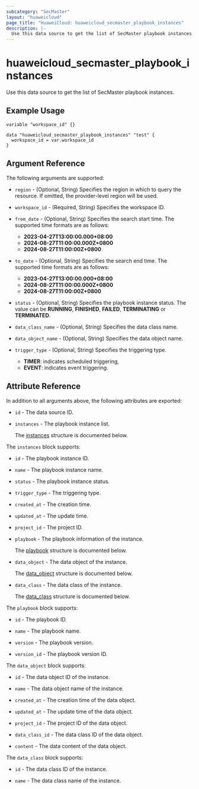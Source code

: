 ```yaml
---
subcategory: "SecMaster"
layout: "huaweicloud"
page_title: "HuaweiCloud: huaweicloud_secmaster_playbook_instances"
description: |-
  Use this data source to get the list of SecMaster playbook instances.
---
```


# huaweicloud_secmaster_playbook_instances

Use this data source to get the list of SecMaster playbook instances.

## Example Usage

```hcl
variable "workspace_id" {}

data "huaweicloud_secmaster_playbook_instances" "test" {
  workspace_id = var.workspace_id
}
```

## Argument Reference

The following arguments are supported:

* `region` - (Optional, String) Specifies the region in which to query the resource.
  If omitted, the provider-level region will be used.

* `workspace_id` - (Required, String) Specifies the workspace ID.

* `from_date` - (Optional, String) Specifies the search start time.
  The supported time formats are as follows:
  + **2023-04-27T13:00:00.000+08:00**
  + **2024-08-27T11:00:00.000Z+0800**
  + **2024-08-27T11:00:00Z+0800**

* `to_date` - (Optional, String) Specifies the search end time.
  The supported time formats are as follows:
  + **2023-04-27T13:00:00.000+08:00**
  + **2024-08-27T11:00:00.000Z+0800**
  + **2024-08-27T11:00:00Z+0800**

* `status` - (Optional, String) Specifies the playbook instance status.
  The value can be **RUNNING**, **FINISHED**, **FAILED**, **TERMINATING** or **TERMINATED**.

* `data_class_name` - (Optional, String) Specifies the data class name.

* `data_object_name` - (Optional, String) Specifies the data object name.

* `trigger_type` - (Optional, String) Specifies the triggering type.
  + **TIMER**: indicates scheduled triggering,
  + **EVENT**: indicates event triggering.

## Attribute Reference

In addition to all arguments above, the following attributes are exported:

* `id` - The data source ID.

* `instances` - The playbook instance list.

  The [instances](#instances_struct) structure is documented below.

<a name="instances_struct"></a>
The `instances` block supports:

* `id` - The playbook instance ID.

* `name` - The playbook instance name.

* `status` - The playbook instance status.

* `trigger_type` - The triggering type.

* `created_at` - The creation time.

* `updated_at` - The update time.

* `project_id` - The project ID.

* `playbook` - The playbook information of the instance.

  The [playbook](#instances_playbook_struct) structure is documented below.

* `data_object` - The data object of the instance.

  The [data_object](#instances_data_object_struct) structure is documented below.

* `data_class` - The data class of the instance.

  The [data_class](#instances_data_class_struct) structure is documented below.

<a name="instances_playbook_struct"></a>
The `playbook` block supports:

* `id` - The playbook ID.

* `name` - The playbook name.

* `version` - The playbook version.

* `version_id` - The playbook version ID.

<a name="instances_data_object_struct"></a>
The `data_object` block supports:

* `id` - The data object ID of the instance.

* `name` - The data object name of the instance.

* `created_at` - The creation time of the data object.

* `updated_at` - The update time of the data object.

* `project_id` - The project ID of the data object.

* `data_class_id` - The data class ID of the data object.

* `content` - The data content of the data object.

<a name="instances_data_class_struct"></a>
The `data_class` block supports:

* `id` - The data class ID of the instance.

* `name` - The data class name of the instance.
